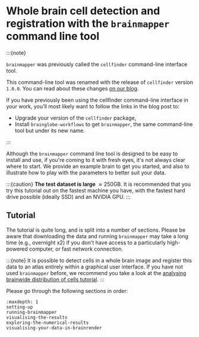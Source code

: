 # Whole brain cell detection and registration with the `brainmapper` command line tool

:::{note}

`brainmapper` was previously called the `cellfinder` command-line interface tool.

This command-line tool was renamed with the release of `cellfinder` version `1.0.0`.
You can read about these changes [on our blog](/blog/version1/cellfinder_migration_live).

If you have previously been using the cellfinder command-line interface in your work, you'll most likely want to follow the links in the blog post to:

- Upgrade your version of the `cellfinder` package,
- Install `brainglobe-workflows` to get `brainmapper`, the same command-line tool but under its new name.

:::

Although the `brainmapper` command line tool is designed to be easy to install and use, if you're coming to it with fresh eyes, it's not always clear where to start.
We provide an example brain to get you started, and also to illustrate how to play with the parameters to better suit your data.

:::{caution}
**The test dataset is large** $\approx 250$GB.
It is recommended that you try this tutorial out on the fastest machine you have, with the fastest hard drive possible (ideally SSD) and an NVIDIA GPU.
:::

## Tutorial

The tutorial is quite long, and is split into a number of sections.
Please be aware that downloading the data and running `brainmapper` may take a long time (e.g., overnight x2) if you don't have access to a particularly high-powered computer, or fast network connection.

:::{note}
It is possible to detect cells in a whole brain image and register this data to an atlas entirely within a graphical
user interface. If you have not used `brainmapper` before, we recommend you take a look at the
[analysing brainwide distribution of cells tutorial](/tutorials/transform-cells-atlas).
:::

Please go through the following sections in order:

```{toctree}
:maxdepth: 1
setting-up
running-brainmapper
visualising-the-results
exploring-the-numerical-results
visualising-your-data-in-brainrender
```
